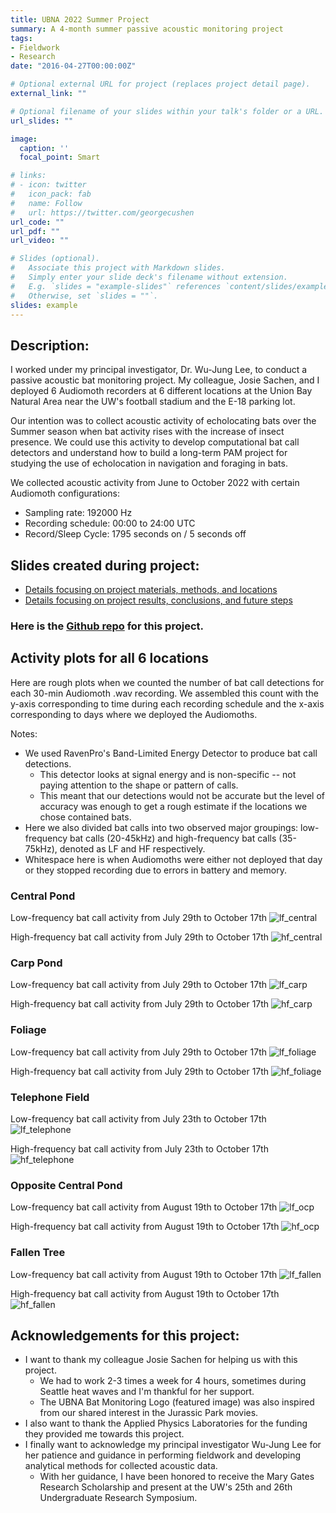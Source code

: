 ```yaml
---
title: UBNA 2022 Summer Project
summary: A 4-month summer passive acoustic monitoring project
tags:
- Fieldwork
- Research
date: "2016-04-27T00:00:00Z"

# Optional external URL for project (replaces project detail page).
external_link: ""

# Optional filename of your slides within your talk's folder or a URL.
url_slides: ""

image:
  caption: ''
  focal_point: Smart

# links:
# - icon: twitter
#   icon_pack: fab
#   name: Follow
#   url: https://twitter.com/georgecushen
url_code: ""
url_pdf: ""
url_video: ""

# Slides (optional).
#   Associate this project with Markdown slides.
#   Simply enter your slide deck's filename without extension.
#   E.g. `slides = "example-slides"` references `content/slides/example-slides.md`.
#   Otherwise, set `slides = ""`.
slides: example
---
```


## Description:

I worked under my principal investigator, Dr. Wu-Jung Lee, to conduct a passive acoustic bat monitoring project. My colleague, Josie Sachen, and I deployed 6 Audiomoth recorders at 6 different locations at the Union Bay Natural Area near the UW's football stadium and the E-18 parking lot.

Our intention was to collect acoustic activity of echolocating bats over the Summer season when bat activity rises with the increase of insect presence. We could use this activity to develop computational bat call detectors and understand how to build a long-term PAM project for studying the use of echolocation in navigation and foraging in bats.

We collected acoustic activity from June to October 2022 with certain Audiomoth configurations:
- Sampling rate: 192000 Hz 
- Recording schedule: 00:00 to 24:00 UTC
- Record/Sleep Cycle: 1795 seconds on / 5 seconds off

## Slides created during project:

- [Details focusing on project materials, methods, and locations](./20220830_summer.pdf)
- [Details focusing on project results, conclusions, and future steps](./20221109_recap.pdf)

### Here is the [Github repo](https://github.com/uw-echospace/union-bay-bats) for this project.

## Activity plots for all 6 locations

Here are rough plots when we counted the number of bat call detections for each 30-min Audiomoth .wav recording. We assembled this count with the y-axis corresponding to time during each recording schedule and the x-axis corresponding to days where we deployed the Audiomoths.

Notes:
- We used RavenPro's Band-Limited Energy Detector to produce bat call detections. 
   - This detector looks at signal energy and is non-specific -- not paying attention to the shape or pattern of calls. 
   - This meant that our detections would not be accurate but the level of accuracy was enough to get a rough estimate if the locations we chose contained bats.
- Here we also divided bat calls into two observed major groupings: low-frequency bat calls (20-45kHz) and high-frequency bat calls (35-75kHz), denoted as LF and HF respectively.
- Whitespace here is when Audiomoths were either not deployed that day or they stopped recording due to errors in battery and memory.

### Central Pond

Low-frequency bat call activity from July 29th to October 17th
![lf_central](./ActivityPlots/LFCentral.png)

High-frequency bat call activity from July 29th to October 17th
![hf_central](./ActivityPlots/HFCentral.png)

### Carp Pond

Low-frequency bat call activity from July 29th to October 17th
![lf_carp](./ActivityPlots/LFCarp.png)

High-frequency bat call activity from July 29th to October 17th
![hf_carp](./ActivityPlots/HFCarp.png)

### Foliage

Low-frequency bat call activity from July 29th to October 17th
![lf_foliage](./ActivityPlots/LFFoliage.png)

High-frequency bat call activity from July 29th to October 17th
![hf_foliage](./ActivityPlots/HFFoliage.png)

### Telephone Field

Low-frequency bat call activity from July 23th to October 17th
![lf_telephone](./ActivityPlots/LFTelephone.png)

High-frequency bat call activity from July 23th to October 17th
![hf_telephone](./ActivityPlots/HFTelephone.png)

### Opposite Central Pond

Low-frequency bat call activity from August 19th to October 17th
![lf_ocp](./ActivityPlots/LFOpposite.png)

High-frequency bat call activity from August 19th to October 17th
![hf_ocp](./ActivityPlots/HFOpposite.png)

### Fallen Tree

Low-frequency bat call activity from August 19th to October 17th
![lf_fallen](./ActivityPlots/LFFallen.png)

High-frequency bat call activity from August 19th to October 17th
![hf_fallen](./ActivityPlots/HFFallen.png)

## Acknowledgements for this project:

- I want to thank my colleague Josie Sachen for helping us with this project. 
   - We had to work 2-3 times a week for 4 hours, sometimes during Seattle heat waves and I'm thankful for her support.
   - The UBNA Bat Monitoring Logo (featured image) was also inspired from our shared interest in the Jurassic Park movies.
- I also want to thank the Applied Physics Laboratories for the funding they provided me towards this project.
- I finally want to acknowledge my principal investigator Wu-Jung Lee for her patience and guidance in performing fieldwork and developing analytical methods for collected acoustic data.
   - With her guidance, I have been honored to receive the Mary Gates Research Scholarship and present at the UW's 25th and 26th Undergraduate Research Symposium.
